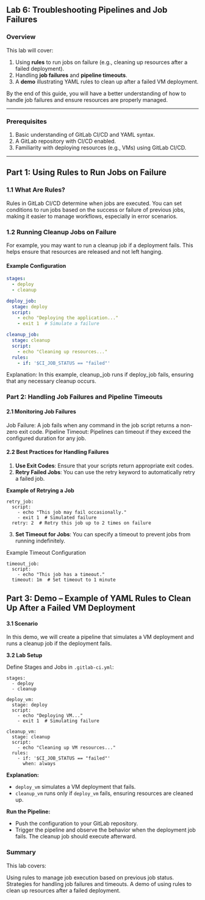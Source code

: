 ## Lab 6: Troubleshooting Pipelines and Job Failures

### Overview

This lab will cover:
1. Using **rules** to run jobs on failure (e.g., cleaning up resources after a failed deployment).
2. Handling **job failures** and **pipeline timeouts**.
3. A **demo** illustrating YAML rules to clean up after a failed VM deployment.

By the end of this guide, you will have a better understanding of how to handle job failures and ensure resources are properly managed.

---

### Prerequisites

1. Basic understanding of GitLab CI/CD and YAML syntax.
2. A GitLab repository with CI/CD enabled.
3. Familiarity with deploying resources (e.g., VMs) using GitLab CI/CD.

---

## Part 1: Using Rules to Run Jobs on Failure

### 1.1 What Are Rules?

Rules in GitLab CI/CD determine when jobs are executed. You can set conditions to run jobs based on the success or failure of previous jobs, making it easier to manage workflows, especially in error scenarios.

### 1.2 Running Cleanup Jobs on Failure

For example, you may want to run a cleanup job if a deployment fails. This helps ensure that resources are released and not left hanging.

#### Example Configuration

```yaml
stages:
  - deploy
  - cleanup

deploy_job:
  stage: deploy
  script:
    - echo "Deploying the application..."
    - exit 1  # Simulate a failure

cleanup_job:
  stage: cleanup
  script:
    - echo "Cleaning up resources..."
  rules:
    - if: '$CI_JOB_STATUS == "failed"'
```


Explanation: In this example, cleanup_job runs if deploy_job fails, ensuring that any necessary cleanup occurs.


### Part 2: Handling Job Failures and Pipeline Timeouts

#### 2.1 Monitoring Job Failures

Job Failure: A job fails when any command in the job script returns a non-zero exit code.
Pipeline Timeout: Pipelines can timeout if they exceed the configured duration for any job.

#### 2.2 Best Practices for Handling Failures

1. **Use Exit Codes**: Ensure that your scripts return appropriate exit codes.
2. **Retry Failed Jobs**: You can use the retry keyword to automatically retry a failed job.

**Example of Retrying a Job**

```
retry_job:
  script:
    - echo "This job may fail occasionally."
    - exit 1  # Simulated failure
  retry: 2  # Retry this job up to 2 times on failure
```

3. **Set Timeout for Jobs**: You can specify a timeout to prevent jobs from running indefinitely.

Example Timeout Configuration

```
timeout_job:
  script:
    - echo "This job has a timeout."
  timeout: 1m  # Set timeout to 1 minute
```

## Part 3: Demo – Example of YAML Rules to Clean Up After a Failed VM Deployment

#### 3.1 Scenario

In this demo, we will create a pipeline that simulates a VM deployment and runs a cleanup job if the deployment fails.

**3.2 Lab Setup**

Define Stages and Jobs in `.gitlab-ci.yml`:

```
stages:
  - deploy
  - cleanup

deploy_vm:
  stage: deploy
  script:
    - echo "Deploying VM..."
    - exit 1  # Simulating failure

cleanup_vm:
  stage: cleanup
  script:
    - echo "Cleaning up VM resources..."
  rules:
    - if: '$CI_JOB_STATUS == "failed"'
      when: always
```

**Explanation:**

- `deploy_vm` simulates a VM deployment that fails.
- `cleanup_vm` runs only if `deploy_vm` fails, ensuring resources are cleaned up.

**Run the Pipeline:**

- Push the configuration to your GitLab repository.
- Trigger the pipeline and observe the behavior when the deployment job fails. The cleanup job should execute afterward.


### Summary

This lab covers:

Using rules to manage job execution based on previous job status.
Strategies for handling job failures and timeouts.
A demo of using rules to clean up resources after a failed deployment.
